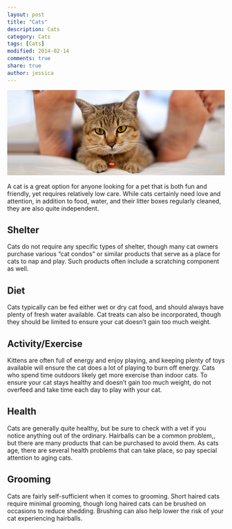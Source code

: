 ```yaml
---
layout: post
title: "Cats"
description: Cats
category: Cats
tags: [Cats]
modified: 2014-02-14
comments: true
share: true
author: jessica
---
```


<img src="/images/cat-1.jpg" class="img-post">

A cat is a great option for anyone looking for a pet that is both fun and friendly, yet requires 
relatively low care. While cats certainly need love and attention, in addition to food, water, 
and their litter boxes regularly cleaned, they are also quite independent.

## Shelter

Cats do not require any specific types of shelter, though many cat owners purchase various “cat condos” or similar products that serve as a place for cats to nap and play. Such products often include a scratching component as well.

## Diet

Cats typically can be fed either wet or dry cat food, and should always have plenty of fresh water available. Cat treats can also be incorporated, though they should be limited to ensure your cat doesn’t gain too much weight.

## Activity/Exercise
Kittens are often full of energy and enjoy playing, and keeping plenty of toys available will ensure the cat does a lot of playing to burn off energy. Cats who spend time outdoors likely get more exercise than indoor cats. To ensure your cat stays healthy and doesn’t gain too much weight, do not overfeed and take time each day to play with your cat.

## Health

Cats are generally quite healthy, but be sure to check with a vet if you notice anything out of the ordinary. Hairballs can be a common problem,, but there are many products that can be purchased to avoid them. As cats age, there are several health problems that can take place, so pay special attention to aging cats.

## Grooming

Cats are fairly self-sufficient when it comes to grooming. Short haired cats require minimal grooming, though long haired cats can be brushed on occasions to reduce shedding. Brushing can also help lower the risk of your cat experiencing hairballs.

